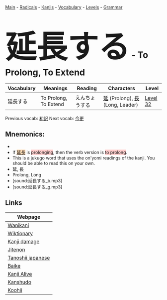 <style> bigfont {font-size: 100px}</style>
[Main](../README.md) -
[Radicals](../radicals.md) -
[Kanjis](../kanjis.md) -
[Vocabulary](../vocabulary.md) -
[Levels](../levels.md) -
[Grammar](../grammar.md)
# <bigfont> 延長する</bigfont> - To Prolong, To Extend 

| Vocabulary | Meanings | Reading | Characters | Level |
| --- | --- | --- | --- | --- |
| 延長する | To Prolong, To Extend | えんちょうする |  [延](../kanjis/延.md) (Prolong), [長](../kanjis/長.md) (Long, Leader) | [Level 32](../levels/wk_level32.md) |

Previous vocab: [和訳](和訳.md) Next vocab: [今更](今更.md) 

## Mnemonics:

* 
* If <span style="background-color:#fed8b1"> [延長](https://jisho.org/search/延長)</span> is <span style="background-color:#ffcccb"> prolonging</span>, then the verb version is <span style="background-color:#ffcccb"> to prolong</span>.
* This is a jukugo word that uses the on'yomi readings of the kanji. You should be able to read this on your own.
* 延, 長
* Prolong, Long
* [sound:延長する_b.mp3]
* [sound:延長する_g.mp3]


## Links 

| Webpage |
| --- |
| [Wanikani          ](https://www.wanikani.com/kanji/延長する) |
| [Wiktionary        ](https://en.wiktionary.org/wiki/延長する) |
| [Kanji damage      ](http://www.kanjidamage.com/kanji/search?utf8=✓&q=延長する) |
| [Jitenon           ](https://jitenon.com/kanji/延長する) |
| [Tanoshii japanese ](https://www.tanoshiijapanese.com/dictionary/kanji.cfm?k=延長する) |
| [Baike             ](https://baike.baidu.com/item/延長する) |
| [Kanji Alive       ](https://app.kanjialive.com/延長する) |
| [Kanshudo          ](https://www.kanshudo.com/searchmn?q=延長する) |
| [Koohii            ](https://kanji.koohii.com/study/kanji/延長する) |
